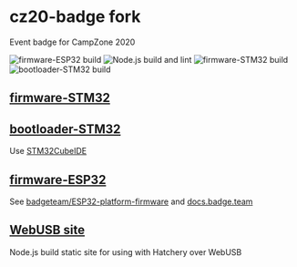 # cz20-badge fork
Event badge for CampZone 2020

![firmware-ESP32 build](https://github.com/tjclement/cz20-badge/workflows/firmware-ESP32%20build/badge.svg)
![Node.js build and lint](https://github.com/tjclement/cz20-badge/workflows/Node.js%20build%20and%20lint/badge.svg)
![firmware-STM32 build](https://github.com/tjclement/cz20-badge/workflows/firmware-STM32%20build/badge.svg)
![bootloader-STM32 build](https://github.com/tjclement/cz20-badge/workflows/bootloader-STM32%20build/badge.svg)

## [firmware-STM32](firmware-STM32)
## [bootloader-STM32](bootloader-STM32)

Use [STM32CubeIDE](https://www.st.com/en/development-tools/stm32cubeide.html)

## [firmware-ESP32](firmware-ESP32)

See [badgeteam/ESP32-platform-firmware](https://github.com/badgeteam/ESP32-platform-firmware) and [docs.badge.team](https://docs.badge.team/)

## [WebUSB site](webusb_site)

Node.js build static site for using with Hatchery over WebUSB 

